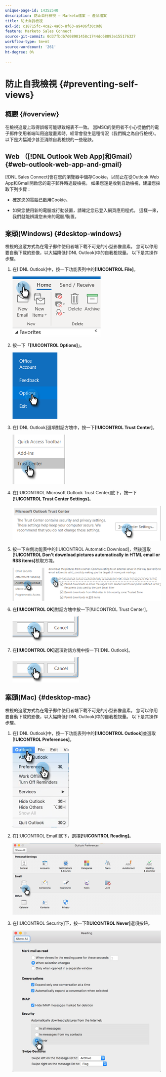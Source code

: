 ```yaml
---
unique-page-id: 14352540
description: 防止自行檢視 — Marketo檔案 — 產品檔案
title: 防止自我檢視
exl-id: c18715fc-4ca2-4a6b-8f63-a9406f30c0d8
feature: Marketo Sales Connect
source-git-commit: 0d37fbdb7d08901458c1744dc68893e155176327
workflow-type: tm+mt
source-wordcount: '261'
ht-degree: 0%

---
```


# 防止自我檢視 {#preventing-self-views}

## 概觀 {#overview}

在檢視追蹤上取得誤報可能導致報表不一致。 當MSC的使用者不小心從他們的電子郵件使用者端叫用追蹤畫素時，經常會發生這種情況（我們稱之為自行檢視）。 以下是大幅減少甚至消除自我檢視的一些秘訣。

## Web （[!DNL Outlook Web App]和Gmail） {#web-outlook-web-app-and-gmail}

[!DNL Sales Connect]會在您的瀏覽器中儲存Cookie，以防止在從Outlook Web App和Gmail開啟您的電子郵件時追蹤檢視。 如果您還是收到自助檢視，建議您採取下列步驟：

* 確定您的電腦已啟用Cookie。

* 如果您使用新的電腦或行動裝置，請確定您已登入網頁應用程式。 這樣一來，我們就能辨識您未來的電腦/裝置。

## 案頭(Windows) {#desktop-windows}

檢視的追蹤方式為在電子郵件使用者端下載不可見的小型影像畫素。 您可以停用要自動下載的影像，以大幅降低[!DNL Outlook]中的自我檢視量。 以下是其操作步驟。

1. 在[!DNL Outlook]中，按一下功能表列中的&#x200B;**[!UICONTROL File]**。

   ![](assets/win-1.png)

1. 按一下「**[!UICONTROL Options]**」。

   ![](assets/win-2.png)

1. 在[!DNL Outlook]選項對話方塊中，按一下&#x200B;**[!UICONTROL Trust Center]**。

   ![](assets/win-3.png)

1. 在[!UICONTROL Microsoft Outlook Trust Center]底下，按一下&#x200B;**[!UICONTROL Trust Center Settings]**。

   ![](assets/win-4.png)

1. 按一下左側功能表中的[!UICONTROL Automatic Download]，然後選取&#x200B;**[!UICONTROL Don't download pictures automatically in HTML email or RSS items]**&#x200B;核取方塊。

   ![](assets/win-5.png)

1. 在&#x200B;**[!UICONTROL OK]**&#x200B;對話方塊中按一下[!UICONTROL Trust Center]。

   ![](assets/win-6.png)

1. 在&#x200B;**[!UICONTROL OK]**&#x200B;選項對話方塊中按一下[!DNL Outlook]。

   ![](assets/win-6.png)

## 案頭(Mac) {#desktop-mac}

檢視的追蹤方式為在電子郵件使用者端下載不可見的小型影像畫素。 您可以停用要自動下載的影像，以大幅降低[!DNL Outlook]中的自我檢視量。 以下是其操作步驟。

1. 在[!DNL Outlook]中，按一下功能表列中的&#x200B;**[!UICONTROL Outlook]**&#x200B;並選取&#x200B;**[!UICONTROL Preferences]**。

   ![](assets/mac-1.png)

1. 在[!UICONTROL Email]底下，選擇&#x200B;**[!UICONTROL Reading]**。

   ![](assets/mac-2.png)

1. 在[!UICONTROL Security]下，按一下&#x200B;**[!UICONTROL Never]**&#x200B;選項按鈕。

   ![](assets/mac-3.png)
